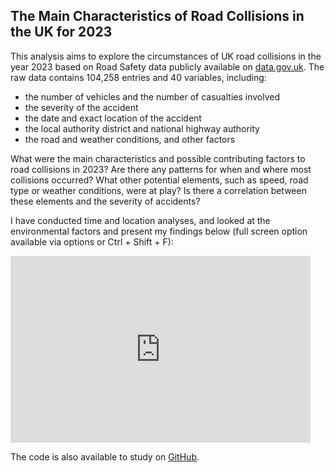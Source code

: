 ## The Main Characteristics of Road Collisions in the UK for 2023

This analysis aims to explore the circumstances of UK road collisions in the year 2023 based on Road Safety data publicly available on [data.gov.uk](https://www.data.gov.uk/dataset/cb7ae6f0-4be6-4935-9277-47e5ce24a11f/road-accidents-safety-data). The raw data contains 104,258 entries and 40 variables, including:

- the number of vehicles and the number of casualties involved
- the severity of the accident
- the date and exact location of the accident
- the local authority district and national highway authority
- the road and weather conditions, and other factors

What were the main characteristics and possible contributing factors to road collisions in 2023? Are there any patterns for when and where most collisions occurred? What other potential elements, such as speed, road type or weather conditions, were at play? Is there a correlation between these elements and the severity of accidents?

I have conducted time and location analyses, and looked at the environmental factors and present my findings below (full screen option available via options or Ctrl + Shift + F):

<iframe src="https://docs.google.com/presentation/d/e/2PACX-1vRc0bpsCZNMiAblV7OvgTQ1LrCI82MIAsOjGHNw5z67rSbzBVCfvGoP9DlSEs6qDm4MVljesqeQ_xNr/embed?start=false&loop=false&delayms=3000" frameborder="0" width="480" height="299" allowfullscreen="true" mozallowfullscreen="true" webkitallowfullscreen="true"></iframe>

The code is also available to study on [GitHub](https://github.com/marietta-mu/UK_Road_Collisions_2023).
